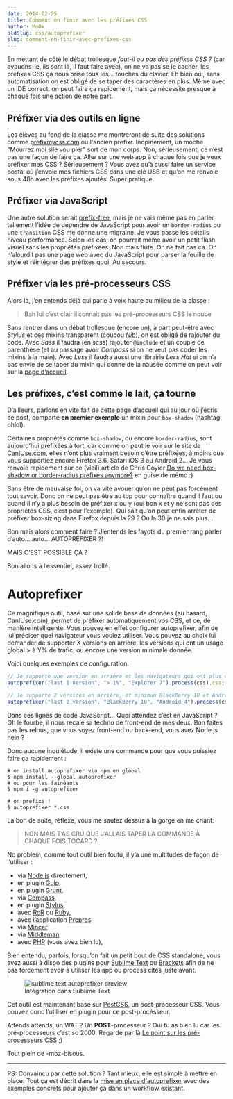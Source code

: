```yaml
---
date: 2014-02-25
title: Comment en finir avec les préfixes CSS
author: MoOx
oldSlug: css/autoprefixer
slug: comment-en-finir-avec-prefixes-css
---
```


En mettant de côté le débat trollesque _faut-il ou pas des préfixes CSS ?_ (car
avouons-le, ils sont là, il faut faire avec), on ne va pas se le cacher, les
préfixes CSS ça nous brise tous les... touches du clavier. Eh bien oui, sans
automatisation on est obligé de se taper des caractères en plus. Même avec un
IDE correct, on peut faire ça rapidement, mais ça nécessite presque à chaque
fois une action de notre part.

## Préfixer via des outils en ligne

Les élèves au fond de la classe me montreront de suite des solutions comme
[prefixmycss.com](http://prefixmycss.com/) ou l'ancien prefixr. Inopinément, un
moche "Mourrez moi sile vou pler" sort de mon corps. Non, sérieusement, ce n’est
pas une façon de faire ça. Aller sur une web app à chaque fois que je veux
préfixer mes CSS ? Sérieusement ? Vous avez qu’à aussi faire un service postal
où j’envoie mes fichiers CSS dans une clé USB et qu’on me renvoie sous 48h avec
les préfixes ajoutés. Super pratique.

## Préfixer via JavaScript

Une autre solution serait [prefix-free](http://leaverou.github.io/prefixfree/),
mais je ne vais même pas en parler tellement l’idée de dépendre de JavaScript
pour avoir un `border-radius` ou une `transition` CSS me donne une migraine. Je
vous passe les détails niveau performance. Selon les cas, on pourrait même avoir
un petit flash visuel sans les propriétés préfixées. Non mais flûte. On ne fait
pas ça. On n’alourdit pas une page web avec du JavaScript pour parser la feuille
de style et réintégrer des préfixes quoi. Au secours.

## Préfixer via les pré-processeurs CSS

Alors là, j’en entends déjà qui parle à voix haute au milieu de la classe :

> Bah lui c’est clair il’connait pas les pré-processeurs CSS le noube

Sans rentrer dans un débat trollesque (encore un), à part peut-être avec
_Stylus_ et ces mixins transparent (coucou
_[Nib](http://visionmedia.github.io/nib/)_), on est obligé de rajouter du code.
Avec _Sass_ il faudra (en scss) rajouter `@include` et un couple de parenthèse
(et au passage avoir _Compass_ si on ne veut pas coder les mixins à la main).
Avec _Less_ il faudra aussi une librairie _Less Hat_ si on n’a pas envie de se
taper du mixin qui donne de la nausée comme on peut voir sur la
[page d’accueil](http://lesscss.org/).

## Les préfixes, c’est comme le lait, ça tourne

D’ailleurs, parlons en vite fait de cette page d’accueil qui au jour où j’écris
ce post, comporte <b>en premier exemple</b> un mixin pour `box-shadow` (hashtag
ohlol).

Certaines propriétés comme `box-shadow`, ou encore `border-radius`, sont
aujourd’hui préfixées à tort, car comme on peut le voir sur le site de
[CanIUse.com](http://caniuse.com/), elles n’ont plus vraiment besoin d’être
préfixées, à moins que vous supportiez encore Firefox 3.6, Safari iOS 3 ou
Android 2... Je vous renvoie rapidement sur ce (vieil) article de Chris Coyier
[Do we need box-shadow or border-radius prefixes anymore?](http://css-tricks.com/do-we-need-box-shadow-prefixes/)
en guise de mémo :)

Sans être de mauvaise foi, on va vite avouer qu’on ne peut pas forcément tout
savoir. Donc on ne peut pas être au top pour connaître quand il faut ou quand il
n’y a plus besoin de préfixer x ou y (oui bon x et y ne sont pas des propriétés
CSS, c’est pour l’exemple). Qui sait qu’on peut enfin arrêter de préfixer
box-sizing dans Firefox depuis la 29 ? Ou la 30 je ne sais plus...

Bon mais alors comment faire ? J’entends les fayots du premier rang parler
d’auto... auto... AUTOPREFIXER ?!

MAIS C’EST POSSIBLE ÇA ?

Bon allons à l’essentiel, assez trollé.

# Autoprefixer

Ce magnifique outil, basé sur une solide base de données (au hasard,
CanIUse.com), permet de préfixer automatiquement vos CSS, et ce, de manière
intelligente. Vous pouvez en effet configurer autoprefixer, afin de lui préciser
quel navigateur vous voulez utiliser. Vous pouvez au choix lui demander de
supporter X versions en arrière, les versions qui ont un usage global > à Y% de
trafic, ou encore une version minimale donnée.

Voici quelques exemples de configuration.

```js
// Je supporte une version en arrière et les navigateurs qui ont plus de 1% de trafic ainsi qu'Internet Explorer 7
autoprefixer("last 1 version", "> 1%", "Explorer 7").process(css).css;

// Je supporte 2 versions en arrière, et minimum BlackBerry 10 et Android 4
autoprefixer("last 2 version", "BlackBerry 10", "Android 4").process(css).css;
```

Dans ces lignes de code JavaScript... Quoi attendez c’est en JavaScript ? Oh le
fourbe, il nous recale sa techno de front-end de mes deux. Bon faites pas les
relous, que vous soyez front-end ou back-end, vous avez Node.js hein ?

Donc aucune inquiétude, il existe une commande pour que vous puissiez faire ça
rapidement :

```console
# on install autoprefixer via npm en global
$ npm install --global autoprefixer
# ou pour les fainéants
$ npm i -g autoprefixer

# on prefixe !
$ autoprefixer *.css
```

Là bon de suite, réflexe, vous me sautez dessus à la gorge en me criant:

> NON MAIS T’AS CRU QUE J’ALLAIS TAPER LA COMMANDE À CHAQUE FOIS TOCARD ?

No problem, comme tout outil bien foutu, il y’a une multitudes de façon de
l’utiliser :

- via [Node.js](https://github.com/ai/autoprefixer#nodejs) directement,
- en plugin [Gulp](https://www.npmjs.org/package/gulp-autoprefixer),
- en plugin [Grunt](https://github.com/ai/autoprefixer#grunt),
- via [Compass](https://github.com/ai/autoprefixer#compass),
- en plugin [Stylus](https://github.com/ai/autoprefixer#stylus),
- avec [RoR](https://github.com/ai/autoprefixer#ruby-on-rails) ou
  [Ruby](https://github.com/ai/autoprefixer#ruby),
- avec l’application [Prepros](https://github.com/ai/autoprefixer#prepros)
- via [Mincer](https://github.com/ai/autoprefixer#mincer)
- via [Middleman](https://github.com/ai/autoprefixer#middleman)
- avec [PHP](https://github.com/ai/autoprefixer#php) (vous avez bien lu),

Bien entendu, parfois, lorsqu’on fait un petit bout de CSS standalone, vous avez
aussi à dispo des plugins pour
[Sublime Text](https://github.com/sindresorhus/sublime-autoprefixer) ou
[Brackets](https://github.com/mikaeljorhult/brackets-autoprefixer) afin de ne
pas forcément avoir à utiliser les app ou process cités juste avant.

<figure>
  <img src="/images/articles/2014-02-25-comment-en-finir-avec-les-prefixes-css/autoprefixer.gif" alt="sublime text autoprefixer preview" />
  <figcaption>Intégration dans Sublime Text</figcaption>
</figure>

Cet outil est maintenant basé sur [PostCSS](https://github.com/ai/postcss), un
post-processeur CSS. Vous pouvez donc l’utiliser en plugin pour ce
post-procésseur.

Attends attends, un WAT ? Un **POST**-processeur ? Oui tu as bien lu car les
pré-processeurs c’est so 2000. Regarde par là
[Le point sur les pré-processeurs CSS](/fr/articles/css/preprocesseurs/) ;)

Tout plein de -moz-bisous.

<hr />

PS: Convaincu par cette solution ? Tant mieux, elle est simple à mettre en
place. Tout ça est décrit dans la
[mise en place d'autoprefixer](/fr/articles/css/autoprefixer/mise-en-place/)
avec des exemples concrets pour ajouter ça dans un workflow existant.
